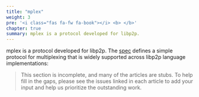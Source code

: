 ```yaml
---
title: "mplex"
weight: 3
pre: '<i class="fas fa-fw fa-book"></i> <b> </b>'
chapter: true
summary: mplex is a protocol developed for libp2p.
---
```


mplex is a protocol developed for libp2p. The [spec](https://github.com/libp2p/specs/tree/master/mplex) defines a simple protocol for multiplexing that is widely supported across libp2p language implementations:

> This section is incomplete, and many of the articles are stubs. To help fill in
> the gaps, please see the issues linked in each article to add your input and
> help us prioritize the outstanding work.


